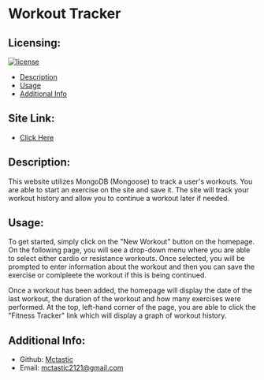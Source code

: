 # Workout Tracker

## Licensing:

[![license](https://img.shields.io/badge/license-MIT-blue)](https://shields.io)

- [Description](#description)
- [Usage](#usage)
- [Additional Info](#additional-info)

## Site Link:

- [Click Here](https://damp-oasis-83805.herokuapp.com/)

## Description:

This website utilizes MongoDB (Mongoose) to track a user's workouts. You are able to start an exercise on the site and save it. The site will track your workout history and allow you to continue a workout later if needed.

## Usage:

To get started, simply click on the "New Workout" button on the homepage. On the following page, you will see a drop-down menu where you are able to select either cardio or resistance workouts. Once selected, you will be prompted to enter information about the workout and then you can save the exercise or comlpleete the workout if this is being continued.

Once a workout has been added, the homepage will display the date of the last workout, the duration of the workout and how many exercises were performed. At the top, left-hand corner of the page, you are able to click the "Fitness Tracker" link which will display a graph of workout history.

## Additional Info:

- Github: [Mctastic](https://github.com/mctastic)
- Email: mctastic2121@gmail.com
